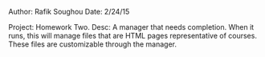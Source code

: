 Author: Rafik Soughou
Date: 2/24/15

Project: Homework Two.
Desc: A manager that needs completion. When it runs, this will manage files that are HTML pages representative of courses. These files are customizable through the manager.

